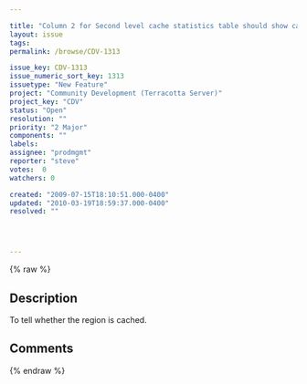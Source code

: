 ```yaml
---

title: "Column 2 for Second level cache statistics table should show cached"
layout: issue
tags: 
permalink: /browse/CDV-1313

issue_key: CDV-1313
issue_numeric_sort_key: 1313
issuetype: "New Feature"
project: "Community Development (Terracotta Server)"
project_key: "CDV"
status: "Open"
resolution: ""
priority: "2 Major"
components: ""
labels: 
assignee: "prodmgmt"
reporter: "steve"
votes:  0
watchers: 0

created: "2009-07-15T18:10:51.000-0400"
updated: "2010-03-19T18:59:37.000-0400"
resolved: ""




---
```


{% raw %}

## Description

<div markdown="1" class="description">

To tell whether the region is cached.

</div>

## Comments



{% endraw %}
